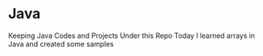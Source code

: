 # Java
Keeping Java Codes and Projects Under this Repo 
Today I learned arrays in Java and created some samples 
